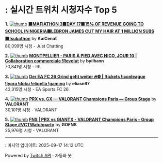 # : 실시간 트위치 시청자수 Top 5

**1.** [![thumb](https://static-cdn.jtvnw.net/previews-ttv/live_user_kaicenat-320x180.jpg)](https://twitch.tv/KaiCenat)
**[🟪MAFIATHON 3🟪DAY 17🟪15% OF REVENUE GOING TO SCHOOL IN NIGERIA🟪LEBRON JAMES CUT MY HAIR AT 1 MILLION SUBS🟪!subathon](https://twitch.tv/KaiCenat)** by **KaiCenat**<br>80,099명 시청  - Just Chatting

**2.** [![thumb](https://static-cdn.jtvnw.net/previews-ttv/live_user_byilhann-320x180.jpg)](https://twitch.tv/byilhann)
**[MONTPELLIER - PARIS À PIED AVEC NICO, JOUR 10 | Collaboration commerciale !Revolut](https://twitch.tv/byilhann)** by **byilhann**<br>70,841명 시청  - IRL

**3.** [![thumb](https://static-cdn.jtvnw.net/previews-ttv/live_user_eliasn97-320x180.jpg)](https://twitch.tv/eliasn97)
**[Der EA FC 26 Grind geht weiter 🔥⚽️ | !tickets !iconleague !lyora !doku !eligella !gaming](https://twitch.tv/eliasn97)** by **eliasn97**<br>43,315명 시청  - EA Sports FC 26

**4.** [![thumb](https://static-cdn.jtvnw.net/previews-ttv/live_user_valorant-320x180.jpg)](https://twitch.tv/VALORANT)
**[PRX vs. GX — VALORANT Champions Paris — Group Stage](https://twitch.tv/VALORANT)** by **VALORANT**<br>30,101명 시청  - VALORANT

**5.** [![thumb](https://static-cdn.jtvnw.net/previews-ttv/live_user_gofns-320x180.jpg)](https://twitch.tv/GOFNS)
**[FNS | PRX vs GIANTX - VALORANT Champions Paris - Group Stage #VCTWatchparty](https://twitch.tv/GOFNS)** by **GOFNS**<br>25,976명 시청  - VALORANT


---
: 마지막 업데이트: 2025-09-17 14:12 UTC

Powered by [Twitch API](https://dev.twitch.tv/docs/api/reference) · 자동화 봇